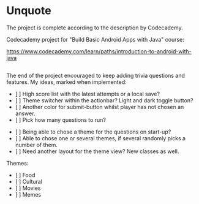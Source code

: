 # Unquote

The project is complete according to the description by Codecademy.

Codecademy project for "Build Basic Android Apps with Java" course:

https://www.codecademy.com/learn/paths/introduction-to-android-with-java
##

The end of the project encouraged to keep adding trivia questions and features.
My ideas, marked when implemented:

<ul>
    <li>[ ] High score list with the latest attempts or a local save?</li>
    <li>[ ] Theme switcher within the actionbar? Light and dark toggle button?</li>
    <li>[ ] Another color for submit-button whilst player has not chosen an answer.</li>
    <li>[ ] Pick how many questions to run?</li>
</ul>

<ul>
    <li>[ ] Being able to chose a theme for the questions on start-up?</li>
    <li>[ ] Able to chose one or several themes, if several randomly picks a number of them.</li>
    <li>[ ] Need another layout for the theme view? New classes as well.</li>
</ul>

Themes:
<ul>
    <li>[ ] Food</li>
    <li>[ ] Cultural</li>
    <li>[ ] Movies</li>
    <li>[ ] Memes</li>
</ul>

